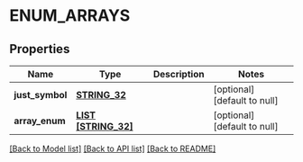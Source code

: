 # ENUM_ARRAYS

## Properties
Name | Type | Description | Notes
------------ | ------------- | ------------- | -------------
**just_symbol** | [**STRING_32**](STRING_32.md) |  | [optional] [default to null]
**array_enum** | [**LIST [STRING_32]**](STRING_32.md) |  | [optional] [default to null]

[[Back to Model list]](../README.md#documentation-for-models) [[Back to API list]](../README.md#documentation-for-api-endpoints) [[Back to README]](../README.md)


